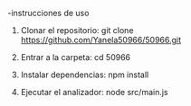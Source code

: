 -instrucciones de uso

1. Clonar el repositorio:
   git clone https://github.com/Yanela50966/50966.git 

2. Entrar a la carpeta:
   cd 50966

3. Instalar dependencias:
   npm install

4. Ejecutar el analizador:
   node src/main.js

